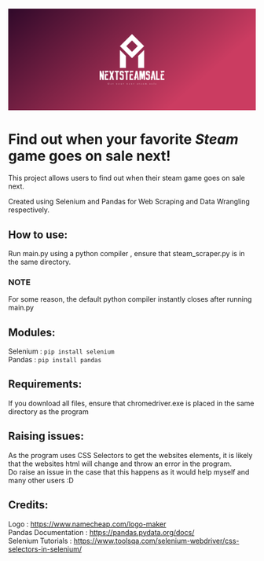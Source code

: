 ![alt text](https://github.com/ssim3/NextSteamSale/blob/master/cover.png?raw=true)


# Find out when your favorite *Steam* game goes on sale next!

This project allows users to find out when their steam game goes on sale next.

Created using Selenium and Pandas for Web Scraping and Data Wrangling respectively.

## How to use:

Run main.py using a python compiler , ensure that steam_scraper.py is in the same directory.

### NOTE
For some reason, the default python compiler instantly closes after running main.py <br>


## Modules:

Selenium : `pip install selenium ` <br>
Pandas : `pip install pandas`

## Requirements:
If you download all files, ensure that chromedriver.exe is placed in the same directory as the program

## Raising issues:
As the program uses CSS Selectors to get the websites elements, it is likely that the websites html will change and throw an error in the program. <br>
Do raise an issue in the case that this happens as it would help myself and many other users :D

## Credits:

Logo : https://www.namecheap.com/logo-maker <br>
Pandas Documentation : https://pandas.pydata.org/docs/ <br>
Selenium Tutorials : https://www.toolsqa.com/selenium-webdriver/css-selectors-in-selenium/ <br>
